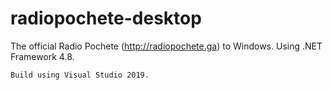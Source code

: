 # radiopochete-desktop
The official Radio Pochete (http://radiopochete.ga) to Windows. Using .NET Framework 4.8.


``Build using Visual Studio 2019.``
